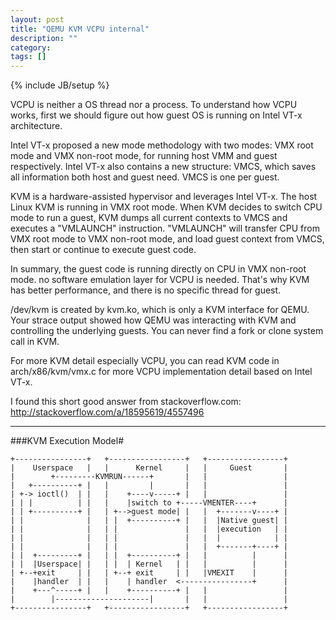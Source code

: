 ```yaml
---
layout: post
title: "QEMU KVM VCPU internal"
description: ""
category: 
tags: []
---
```

{% include JB/setup %}

VCPU is neither a OS thread nor a process. To understand how VCPU works,
first we should figure out how guest OS is running on Intel VT-x architecture.

Intel VT-x proposed a new mode methodology with two modes: VMX root mode and
VMX non-root mode, for running host VMM and guest respectively. Intel VT-x
also contains a new structure: VMCS, which saves all information both host
and guest need. VMCS is one per guest.

KVM is a hardware-assisted hypervisor and leverages Intel VT-x. The host Linux
KVM is running in VMX root mode. When KVM decides to switch CPU mode to run a
guest, KVM dumps all current contexts to VMCS and executes a "VMLAUNCH"
instruction. "VMLAUNCH" will transfer CPU from VMX root mode to VMX non-root
mode, and load guest context from VMCS, then start or continue to execute
guest code.

In summary, the guest code is running directly on CPU in VMX non-root mode.
no software emulation layer for VCPU is needed. That's why KVM has better
performance, and there is no specific thread for guest.

/dev/kvm is created by kvm.ko, which is only a KVM interface for QEMU. Your
strace output showed how QEMU was interacting with KVM and controlling the
underlying guests. You can never find a fork or clone system call in KVM.

For more KVM detail especially VCPU, you can read KVM code in
arch/x86/kvm/vmx.c for more VCPU implementation detail based on Intel VT-x.


I found this short good answer from stackoverflow.com:
<http://stackoverflow.com/a/18595619/4557496>

---

###KVM Execution Model#

	+----------------+   +-----------------+   +-----------------+
	|    Userspace   |   |      Kernel     |   |     Guest       |
	|        +---------KVMRUN------+       |   |                 |
	|   +----------+ |   |         |       |   |                 |
	| +-> ioctl()  | |   |    +----v-----+ |   |                 |
	| | |          | |   |    |switch to +-----VMENTER----+      |
	| | +----------+ |   | +-->guest mode| |   |  +-------v----+ |
	| |              |   | |  +----------+ |   |  |Native guest| |
	| |              |   | |               |   |  |execution   | |
	| |              |   | |               |   |  |            | |
	| |              |   | |               |   |  +-------+----+ |
	| |  +---------+ |   | |  +----------+ |   |          |      |
	| |  |Userspace| |   | |  | Kernel   | |   |          |      |
	| +--+exit     | |   | +--+ exit     | |   |VMEXIT    |      |
	|    |handler  | |   |    | handler  <----------------+      |
	|    +---^-----+ |   |    +----------+ |   |                 |
	|        |---------------------|       |   |                 |
	+----------------+   +-----------------+   +-----------------+
